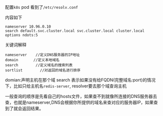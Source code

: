 配置`k8s` pod 看到了`/etc/resolv.conf`

内容如下
```
nameserver 10.96.0.10
search default.svc.cluster.local svc.cluster.local cluster.local
options ndots:5
```
关键词解释
```
nameserver    //定义DNS服务器的IP地址
domain       //定义本地域名
search        //定义域名的搜索列表
sortlist        //对返回的域名进行排序
```

domian:声明主机在那个域 search
表示如果没有给FQDN(完整域名:port)的情况下，比如只给主机名`redis-server`, resolver要去那个域查询主机

一般查询的顺序是先看自己的hosts文件，如果查不到就像所连接的DNS服务器去查，也就是nameserver,DNS会根据你所提供的域名来查对应的服务器IP，如果查到了就会返回结果。